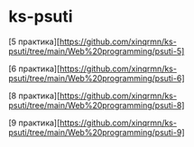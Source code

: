 # ks-psuti

[5 практика][https://github.com/xinqrmn/ks-psuti/tree/main/Web%20programming/psuti-5]

[6 практика][https://github.com/xinqrmn/ks-psuti/tree/main/Web%20programming/psuti-6]

[8 практика][https://github.com/xinqrmn/ks-psuti/tree/main/Web%20programming/psuti-8]

[9 практика][https://github.com/xinqrmn/ks-psuti/tree/main/Web%20programming/psuti-9]
